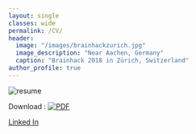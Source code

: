 ```yaml
---
layout: single
classes: wide
permalink: /CV/
header:
  image: "/images/brainhackzurich.jpg"
  image_description: "Near Aachen, Germany"
  caption: "Brainhack 2018 in Zürich, Switzerland"
author_profile: true
---
```


<img src="{{ site.url }}{{ site.baseurl }}/images/Resume_LefortBesnard.png" alt="resume">

Download : [![PDF](icon/pdf-icon.png)](/Resume_LefortBesnard.pdf)

[Linked In](https://www.linkedin.com/in/jeremy-lefort-besnard-a806b28a/)
